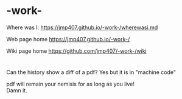 # -work-  

Where was I: https://jmp407.github.io/-work-/wherewasi.md

Web page home  https://jmp407.github.io/-work-/

Wiki page home  https://github.com/jmp407/-work-/wiki

#  

Can the history show a diff of a pdf?  Yes but it is in "machine code"

pdf will remain your nemisis for as long as you live!  
Damn it.
